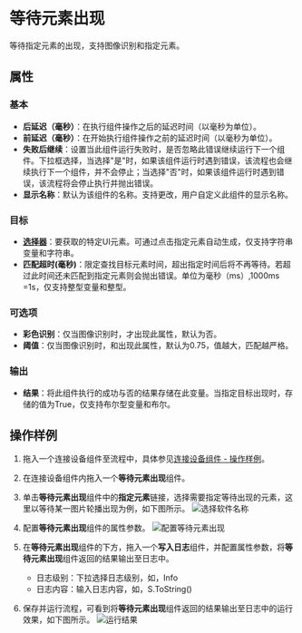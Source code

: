 # 等待元素出现
等待指定元素的出现，支持图像识别和指定元素。

## 属性

### 基本

- **后延迟（毫秒）**：在执行组件操作之后的延迟时间（以毫秒为单位）。
- **前延迟（毫秒）**：在开始执行组件操作之前的延迟时间（以毫秒为单位）。
- **失败后继续**：设置当此组件运行失败时，是否忽略此错误继续运行下一个组件。下拉框选择，当选择"是"时，如果该组件运行时遇到错误，该流程也会继续执行下一个组件，并不会停止；当选择"否"时，如果该组件运行时遇到错误，该流程将会停止执行并抛出错误。
- **显示名称**：默认为该组件的名称。支持更改，用户自定义此组件的显示名称。

### 目标

- **[选择器](../Appendix/Selector.md?_v=v2020.4)**：要获取的特定UI元素。可通过点击指定元素自动生成，仅支持字符串变量和字符串。
- **匹配超时(毫秒)**：限定查找目标元素时间，超出指定时间后将不再等待。若超过此时间还未匹配到指定元素则会抛出错误。单位为毫秒（ms）,1000ms =1s，仅支持整型变量和整型。

### 可选项

- **彩色识别**：仅当图像识别时，才出现此属性，默认为否。
- **阈值**：仅当图像识别时，和出现此属性，默认为0.75，值越大，匹配越严格。

### 输出

- **结果**：将此组件执行的成功与否的结果存储在此变量。当指定目标出现时，存储的值为True，仅支持布尔型变量和布尔。
  
## 操作样例

1. 拖入一个连接设备组件至流程中，具体参见[连接设备组件 - 操作样例](/articles-v2020.4/Activities/PhoneAutomation/MobileConnect.md)。
2. 在连接设备组件内拖入一个**等待元素出现**组件。
3. 单击**等待元素出现**组件中的**指定元素**链接，选择需要指定等待出现的元素，这里以等待某一图片轮播出现为例，如下图所示。
   ![选择软件名称](https://docimages.blob.core.chinacloudapi.cn/images/Activities/stepshow20201224.png)
4. 配置**等待元素出现**组件的属性参数。
   ![配置等待元素出现](https://docimages.blob.core.chinacloudapi.cn/images/Activities/settingwaitelementappear20201224.png)

5. 在**等待元素出现**组件的下方，拖入一个**写入日志**组件，并配置属性参数，将**等待元素出现**组件返回的结果输出至日志中。
   - 日志级别：下拉选择日志级别，如，Info
   - 日志内容：输入日志内容，如，S.ToString()
6. 保存并运行流程，可看到将**等待元素出现**组件返回的结果输出至日志中的运行效果，如下图所示。
   ![运行结果](https://docimages.blob.core.chinacloudapi.cn/images/Activities/showwaitelementappear20201224.png)